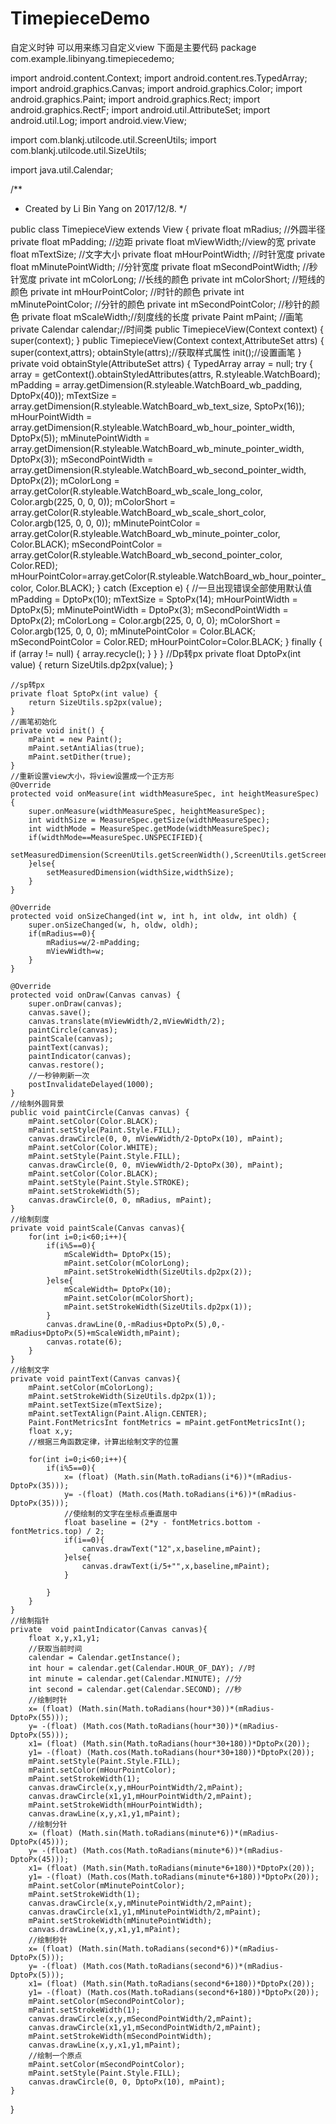 # TimepieceDemo
自定义时钟
可以用来练习自定义view
下面是主要代码
package com.example.libinyang.timepiecedemo;

import android.content.Context;
import android.content.res.TypedArray;
import android.graphics.Canvas;
import android.graphics.Color;
import android.graphics.Paint;
import android.graphics.Rect;
import android.graphics.RectF;
import android.util.AttributeSet;
import android.util.Log;
import android.view.View;

import com.blankj.utilcode.util.ScreenUtils;
import com.blankj.utilcode.util.SizeUtils;

import java.util.Calendar;

/**
 * Created by Li Bin Yang on 2017/12/8.
 */

public class TimepieceView extends View {
    private float mRadius; //外圆半径
    private float mPadding; //边距
    private float mViewWidth;//view的宽
    private float mTextSize; //文字大小
    private float mHourPointWidth; //时针宽度
    private float mMinutePointWidth; //分针宽度
    private float mSecondPointWidth; //秒针宽度
    private int mColorLong; //长线的颜色
    private int mColorShort; //短线的颜色
    private int mHourPointColor; //时针的颜色
    private int mMinutePointColor; //分针的颜色
    private int mSecondPointColor; //秒针的颜色
    private float mScaleWidth;//刻度线的长度
    private Paint mPaint; //画笔
    private Calendar calendar;//时间类
    public TimepieceView(Context context) {
        super(context);
    }
    public TimepieceView(Context context,AttributeSet attrs) {
        super(context,attrs);
        obtainStyle(attrs);//获取样式属性
        init();//设置画笔
    }
    private void obtainStyle(AttributeSet attrs) {
        TypedArray array = null;
        try {
            array = getContext().obtainStyledAttributes(attrs, R.styleable.WatchBoard);
            mPadding = array.getDimension(R.styleable.WatchBoard_wb_padding, DptoPx(40));
            mTextSize = array.getDimension(R.styleable.WatchBoard_wb_text_size, SptoPx(16));
            mHourPointWidth = array.getDimension(R.styleable.WatchBoard_wb_hour_pointer_width, DptoPx(5));
            mMinutePointWidth = array.getDimension(R.styleable.WatchBoard_wb_minute_pointer_width, DptoPx(3));
            mSecondPointWidth = array.getDimension(R.styleable.WatchBoard_wb_second_pointer_width, DptoPx(2));
            mColorLong = array.getColor(R.styleable.WatchBoard_wb_scale_long_color, Color.argb(225, 0, 0, 0));
            mColorShort = array.getColor(R.styleable.WatchBoard_wb_scale_short_color, Color.argb(125, 0, 0, 0));
            mMinutePointColor = array.getColor(R.styleable.WatchBoard_wb_minute_pointer_color, Color.BLACK);
            mSecondPointColor = array.getColor(R.styleable.WatchBoard_wb_second_pointer_color, Color.RED);
            mHourPointColor=array.getColor(R.styleable.WatchBoard_wb_hour_pointer_color, Color.BLACK);
        } catch (Exception e) {
            //一旦出现错误全部使用默认值
            mPadding = DptoPx(10);
            mTextSize = SptoPx(14);
            mHourPointWidth = DptoPx(5);
            mMinutePointWidth = DptoPx(3);
            mSecondPointWidth = DptoPx(2);
            mColorLong = Color.argb(225, 0, 0, 0);
            mColorShort = Color.argb(125, 0, 0, 0);
            mMinutePointColor = Color.BLACK;
            mSecondPointColor = Color.RED;
            mHourPointColor=Color.BLACK;
        } finally {
            if (array != null) {
                array.recycle();
            }
        }
    }
    //Dp转px
    private float DptoPx(int value) {
        return SizeUtils.dp2px(value);
    }

    //sp转px
    private float SptoPx(int value) {
        return SizeUtils.sp2px(value);
    }
    //画笔初始化
    private void init() {
        mPaint = new Paint();
        mPaint.setAntiAlias(true);
        mPaint.setDither(true);
    }
    //重新设置view大小，将view设置成一个正方形
    @Override
    protected void onMeasure(int widthMeasureSpec, int heightMeasureSpec) {
        super.onMeasure(widthMeasureSpec, heightMeasureSpec);
        int widthSize = MeasureSpec.getSize(widthMeasureSpec);
        int widthMode = MeasureSpec.getMode(widthMeasureSpec);
        if(widthMode==MeasureSpec.UNSPECIFIED){
            setMeasuredDimension(ScreenUtils.getScreenWidth(),ScreenUtils.getScreenWidth());
        }else{
            setMeasuredDimension(widthSize,widthSize);
        }
    }

    @Override
    protected void onSizeChanged(int w, int h, int oldw, int oldh) {
        super.onSizeChanged(w, h, oldw, oldh);
        if(mRadius==0){
            mRadius=w/2-mPadding;
            mViewWidth=w;
        }
    }

    @Override
    protected void onDraw(Canvas canvas) {
        super.onDraw(canvas);
        canvas.save();
        canvas.translate(mViewWidth/2,mViewWidth/2);
        paintCircle(canvas);
        paintScale(canvas);
        paintText(canvas);
        paintIndicator(canvas);
        canvas.restore();
        //一秒钟刷新一次
        postInvalidateDelayed(1000);
    }
    //绘制外圆背景
    public void paintCircle(Canvas canvas) {
        mPaint.setColor(Color.BLACK);
        mPaint.setStyle(Paint.Style.FILL);
        canvas.drawCircle(0, 0, mViewWidth/2-DptoPx(10), mPaint);
        mPaint.setColor(Color.WHITE);
        mPaint.setStyle(Paint.Style.FILL);
        canvas.drawCircle(0, 0, mViewWidth/2-DptoPx(30), mPaint);
        mPaint.setColor(Color.BLACK);
        mPaint.setStyle(Paint.Style.STROKE);
        mPaint.setStrokeWidth(5);
        canvas.drawCircle(0, 0, mRadius, mPaint);
    }
    //绘制刻度
    private void paintScale(Canvas canvas){
        for(int i=0;i<60;i++){
            if(i%5==0){
                mScaleWidth= DptoPx(15);
                mPaint.setColor(mColorLong);
                mPaint.setStrokeWidth(SizeUtils.dp2px(2));
            }else{
                mScaleWidth= DptoPx(10);
                mPaint.setColor(mColorShort);
                mPaint.setStrokeWidth(SizeUtils.dp2px(1));
            }
            canvas.drawLine(0,-mRadius+DptoPx(5),0,-mRadius+DptoPx(5)+mScaleWidth,mPaint);
            canvas.rotate(6);
        }
    }
    //绘制文字
    private void paintText(Canvas canvas){
        mPaint.setColor(mColorLong);
        mPaint.setStrokeWidth(SizeUtils.dp2px(1));
        mPaint.setTextSize(mTextSize);
        mPaint.setTextAlign(Paint.Align.CENTER);
        Paint.FontMetricsInt fontMetrics = mPaint.getFontMetricsInt();
        float x,y;
        //根据三角函数定律，计算出绘制文字的位置

        for(int i=0;i<60;i++){
            if(i%5==0){
                x= (float) (Math.sin(Math.toRadians(i*6))*(mRadius-DptoPx(35)));
                y= -(float) (Math.cos(Math.toRadians(i*6))*(mRadius-DptoPx(35)));
                //使绘制的文字在坐标点垂直居中
                float baseline = (2*y - fontMetrics.bottom - fontMetrics.top) / 2;
                if(i==0){
                    canvas.drawText("12",x,baseline,mPaint);
                }else{
                    canvas.drawText(i/5+"",x,baseline,mPaint);
                }

            }
        }
    }
    //绘制指针
    private  void paintIndicator(Canvas canvas){
        float x,y,x1,y1;
        //获取当前时间
        calendar = Calendar.getInstance();
        int hour = calendar.get(Calendar.HOUR_OF_DAY); //时
        int minute = calendar.get(Calendar.MINUTE); //分
        int second = calendar.get(Calendar.SECOND); //秒
        //绘制时针
        x= (float) (Math.sin(Math.toRadians(hour*30))*(mRadius-DptoPx(55)));
        y= -(float) (Math.cos(Math.toRadians(hour*30))*(mRadius-DptoPx(55)));
        x1= (float) (Math.sin(Math.toRadians(hour*30+180))*DptoPx(20));
        y1= -(float) (Math.cos(Math.toRadians(hour*30+180))*DptoPx(20));
        mPaint.setStyle(Paint.Style.FILL);
        mPaint.setColor(mHourPointColor);
        mPaint.setStrokeWidth(1);
        canvas.drawCircle(x,y,mHourPointWidth/2,mPaint);
        canvas.drawCircle(x1,y1,mHourPointWidth/2,mPaint);
        mPaint.setStrokeWidth(mHourPointWidth);
        canvas.drawLine(x,y,x1,y1,mPaint);
        //绘制分针
        x= (float) (Math.sin(Math.toRadians(minute*6))*(mRadius-DptoPx(45)));
        y= -(float) (Math.cos(Math.toRadians(minute*6))*(mRadius-DptoPx(45)));
        x1= (float) (Math.sin(Math.toRadians(minute*6+180))*DptoPx(20));
        y1= -(float) (Math.cos(Math.toRadians(minute*6+180))*DptoPx(20));
        mPaint.setColor(mMinutePointColor);
        mPaint.setStrokeWidth(1);
        canvas.drawCircle(x,y,mMinutePointWidth/2,mPaint);
        canvas.drawCircle(x1,y1,mMinutePointWidth/2,mPaint);
        mPaint.setStrokeWidth(mMinutePointWidth);
        canvas.drawLine(x,y,x1,y1,mPaint);
        //绘制秒针
        x= (float) (Math.sin(Math.toRadians(second*6))*(mRadius-DptoPx(5)));
        y= -(float) (Math.cos(Math.toRadians(second*6))*(mRadius-DptoPx(5)));
        x1= (float) (Math.sin(Math.toRadians(second*6+180))*DptoPx(20));
        y1= -(float) (Math.cos(Math.toRadians(second*6+180))*DptoPx(20));
        mPaint.setColor(mSecondPointColor);
        mPaint.setStrokeWidth(1);
        canvas.drawCircle(x,y,mSecondPointWidth/2,mPaint);
        canvas.drawCircle(x1,y1,mSecondPointWidth/2,mPaint);
        mPaint.setStrokeWidth(mSecondPointWidth);
        canvas.drawLine(x,y,x1,y1,mPaint);
        //绘制一个原点
        mPaint.setColor(mSecondPointColor);
        mPaint.setStyle(Paint.Style.FILL);
        canvas.drawCircle(0, 0, DptoPx(10), mPaint);
    }
}
